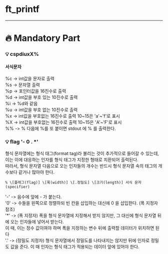 # ft\_printf
************   
# :fire: Mandatory Part
   
### :bulb: cspdiuxX%
   
#### 서식문자
%c -> int값을 문자로 출력   
%s -> 문자열 출력   
%p -> 포인터값을 16진수로 출력   
%d -> int값을 부호 있는 10진수로 출력   
%i -> %d와 같음   
%u -> int값을 부호 없는 10진수로 출력   
%x -> int값을 부호없는 16진수로 출력  10\~15은  'a'\~'f'로 표시   
%X -> int값을 부호없는 16진수로 출력  10\~15은  'A'\~'F'로 표시  
%% -> % 다음에 %를 또 붙이면 stdout 에 % 를 출력한다.
   
    
### :bulb: flag '- 0 . \*'
   
형식 문자열에는 형식 태그(format tag)라 불리는 것이 추가적으로 들어갈 수 있는데, 이는 이에 대응하는 인자를 형식 태그가 지정한 형태로 치환되어 출력된다.   
따라서, 형식 문자열 다음으로 오는 인자들의 개수는 반드시 형식 문자열 속의 태그의 개수보다 같거나 많아야 한다.   

```
% \[플래그(flag)] \[폭(width)] \[.정밀도] \[크기(length)] 서식 문자(specifier)
```
   
\'-' -> 음수에 앞에 - 가 붙는다.   
'0' -> 수들을 왼쪽으로 정렬하되 빈 칸을 삽입하는 대신에 0 을 삽입한다. (폭 지정자 참조)   
'\*' -> (폭 지정자) 폭을 형식 문자열에 지정해서 받지 않지만, 그 대신에 형식 문자열 뒤에 오는 인자들에 넣어서 받는다.   
이 때, 이는 정수 값이여야 하며 폭을 지정하는 변수 뒤에 출력할 데이터가 위치하면 된다   
'.' -> (정밀도 지정자) 형식 문자열에서 정밀도를 나타내지는 않지만 뒤에 인자로 정밀도 값을 준다. 이 때 인자는 형식 태그가 적용되는 데이터 앞에 있어야 한다.   
